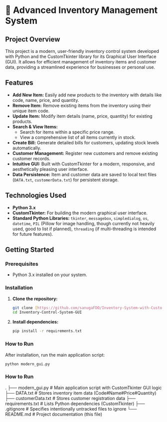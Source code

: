# 🏪 Advanced Inventory Management System

## Project Overview
This project is a modern, user-friendly inventory control system developed with Python and the CustomTkinter library for its Graphical User Interface (GUI). It allows for efficient management of inventory items and customer data, providing a streamlined experience for businesses or personal use.

## Features
-   **Add New Item:** Easily add new products to the inventory with details like code, name, price, and quantity.
-   **Remove Item:** Remove existing items from the inventory using their unique item code.
-   **Update Item:** Modify item details (name, price, quantity) for existing products.
-   **Search & View Items:**
    -   Search for items within a specific price range.
    -   View a comprehensive list of all items currently in stock.
-   **Create Bill:** Generate detailed bills for customers, updating stock levels automatically.
-   **Customer Management:** Register new customers and remove existing customer records.
-   **Intuitive GUI:** Built with CustomTkinter for a modern, responsive, and aesthetically pleasing user interface.
-   **Data Persistence:** Item and customer data are saved to local text files (`DATA.txt`, `customerData.txt`) for persistent storage.

## Technologies Used
-   **Python 3.x**
-   **CustomTkinter:** For building the modern graphical user interface.
-   **Standard Python Libraries:** `tkinter`, `messagebox`, `simpledialog`, `os`, `datetime`, `PIL` (Pillow for image handling, though currently not heavily used, good to list if planned), `threading` (if multi-threading is intended for future features).

## Getting Started

### Prerequisites
-   Python 3.x installed on your system.

### Installation
1.  **Clone the repository:**
    ```bash
    git clone [https://github.com/sanugaFDO/Inventory-System-with-CustomTkinter.git]
    cd Inventory-Control-System-GUI
    ```

2.  **Install dependencies:**
    ```bash
    pip install -r requirements.txt
    ```

### How to Run
After installation, run the main application script:
```bash
python modern_gui.py
```

### How to Run
.
├── modern_gui.py         # Main application script with CustomTkinter GUI logic
├── DATA.txt              # Stores inventory item data (Code#Name#Price#Quantity)
├── customerData.txt      # Stores customer registration data
├── requirements.txt      # Lists Python dependencies (CustomTkinter)
├── .gitignore            # Specifies intentionally untracked files to ignore
└── README.md             # Project documentation (this file)
